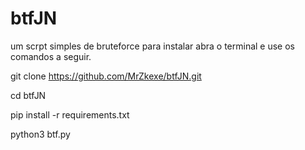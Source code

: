 # btfJN
um scrpt simples de bruteforce
para instalar abra o terminal e use os comandos a seguir.

git clone https://github.com/MrZkexe/btfJN.git

cd btfJN

pip install -r requirements.txt

python3 btf.py
